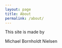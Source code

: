 ```yaml
---
layout: page
title: About
permalink: /about/
---
```


This site is made by

Michael Bornholdt Nielsen
